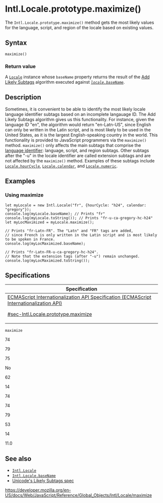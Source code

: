 # Intl.Locale.prototype.maximize()

The `Intl.Locale.prototype.maximize()` method gets the most likely values for the language, script, and region of the locale based on existing values.

## Syntax

    maximize()

### Return value

A [`Locale`](../locale) instance whose `baseName` property returns the result of the [Add Likely Subtags](https://www.unicode.org/reports/tr35/#Likely_Subtags) algorithm executed against _[`locale.baseName`](basename)_.

## Description

Sometimes, it is convenient to be able to identify the most likely locale language identifier subtags based on an incomplete langauage ID. The Add Likely Subtags algorithm gives us this functionality. For instance, given the language ID "en", the algorithm would return "en-Latn-US", since English can only be written in the Latin script, and is most likely to be used in the United States, as it is the largest English-speaking country in the world. This functionality is provided to JavaScript programmers via the `maximize()` method. `maximize()` only affects the main subtags that comprise the [language identifier](https://www.unicode.org/reports/tr35/#Language_Locale_Field_Definitions): language, script, and region subtags. Other subtags after the "-u" in the locale identifier are called extension subtags and are not affected by the `maximize()` method. Examples of these subtags include [`Locale.hourCycle`](hourcycle), [`Locale.calendar`](calendar), and [`Locale.numeric`](numeric).

## Examples

### Using maximize

    let myLocale = new Intl.Locale("fr", {hourCycle: "h24", calendar: "gregory"});
    console.log(myLocale.baseName); // Prints "fr"
    console.log(myLocale.toString()); // Prints "fr-u-ca-gregory-hc-h24"
    let myLocMaximized = myLocale.maximize();

    // Prints "fr-Latn-FR". The "Latn" and "FR" tags are added,
    // since French is only written in the Latin script and is most likely to be spoken in France.
    console.log(myLocMaximized.baseName);

    // Prints "fr-Latn-FR-u-ca-gregory-hc-h24".
    // Note that the extension tags (after "-u") remain unchanged.
    console.log(myLocMaximized.toString());

## Specifications

<table>
<thead>
<tr class="header">
<th>Specification</th>
</tr>
</thead>
<tbody>
<tr class="odd">
<td>
<a href="https://tc39.es/ecma402/#sec-Intl.Locale.prototype.maximize">ECMAScript Internationalization API Specification (ECMAScript Internationalization API)
<br/>

<span class="small">#sec-Intl.Locale.prototype.maximize</span>
</a>
</td>
</tr>
</tbody>
</table>

`maximize`

74

79

75

No

62

14

74

74

79

53

14

11.0

## See also

-   [`Intl.Locale`](../locale)
-   [`Intl.Locale.baseName`](basename)
-   [Unicode's Likely Subtags spec](https://www.unicode.org/reports/tr35/#Likely_Subtags)

<a href="https://developer.mozilla.org/en-US/docs/Web/JavaScript/Reference/Global_Objects/Intl/Locale/maximize" class="_attribution-link">https://developer.mozilla.org/en-US/docs/Web/JavaScript/Reference/Global_Objects/Intl/Locale/maximize</a>
